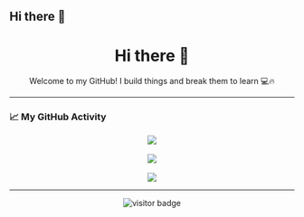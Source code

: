 ## Hi there 👋

<!--
**BullyMaguire-lol/BullyMaguire-lol** is a ✨ _special_ ✨ repository because its `README.md` (this file) appears on your GitHub profile.

Here are some ideas to get you started:

- 🔭 I’m currently working on ...
- 🌱 I’m currently learning ...
- 👯 I’m looking to collaborate on ...
- 🤔 I’m looking for help with ...
- 💬 Ask me about ...
- 📫 How to reach me: ...
- 😄 Pronouns: ...
- ⚡ Fun fact: ...
-->
<h1 align="center">Hi there 👋</h1>
<p align="center">Welcome to my GitHub! I build things and break them to learn 💻🔥</p>

---

### 📈 My GitHub Activity

<p align="center">
  <img src="https://github-readme-streak-stats.herokuapp.com/?user=BullyMaguire-lol&theme=tokyonight&hide_border=true" />
  <br><br>
  <img src="https://github-readme-stats.vercel.app/api?username=BullyMaguire-lol&show_icons=true&theme=tokyonight&hide_border=true" />
  <br><br>
  <img src="https://github-readme-stats.vercel.app/api/top-langs/?username=BullyMaguire-lol&layout=compact&theme=tokyonight&hide_border=true" />
</p>

---

<p align="center">
  <img src="https://komarev.com/ghpvc/?username=BullyMaguire-lol&style=flat-square&color=blue" alt="visitor badge"/>
</p>
